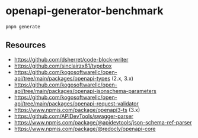 # openapi-generator-benchmark

```sh
pnpm generate
```

## Resources

- https://github.com/dsherret/code-block-writer
- https://github.com/sinclairzx81/typebox
- https://github.com/kogosoftwarellc/open-api/tree/main/packages/openapi-types (2.x, 3.x)
- https://github.com/kogosoftwarellc/open-api/tree/main/packages/openapi-jsonschema-parameters
- https://github.com/kogosoftwarellc/open-api/tree/main/packages/openapi-request-validator
- https://www.npmjs.com/package/openapi3-ts (3.x)
- https://github.com/APIDevTools/swagger-parser
- https://www.npmjs.com/package/@apidevtools/json-schema-ref-parser
- https://www.npmjs.com/package/@redocly/openapi-core
